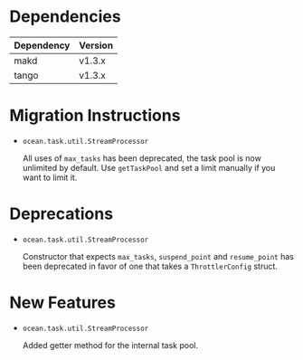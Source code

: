 Dependencies
============

Dependency | Version
-----------|---------
makd       | v1.3.x
tango      | v1.3.x

Migration Instructions
======================

* `ocean.task.util.StreamProcessor`

  All uses of `max_tasks` has been deprecated, the task pool is now unlimited by
  default. Use `getTaskPool` and set a limit manually if you want to limit it.

Deprecations
============

* `ocean.task.util.StreamProcessor`

  Constructor that expects `max_tasks`, `suspend_point` and `resume_point` has
  been deprecated in favor of one that takes a `ThrottlerConfig` struct.

New Features
============

* `ocean.task.util.StreamProcessor`

  Added getter method for the internal task pool.
